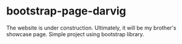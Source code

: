 # bootstrap-page-darvig

The website is under construction. Ultimately, it will be my brother's showcase page. Simple project using bootstrap library.
